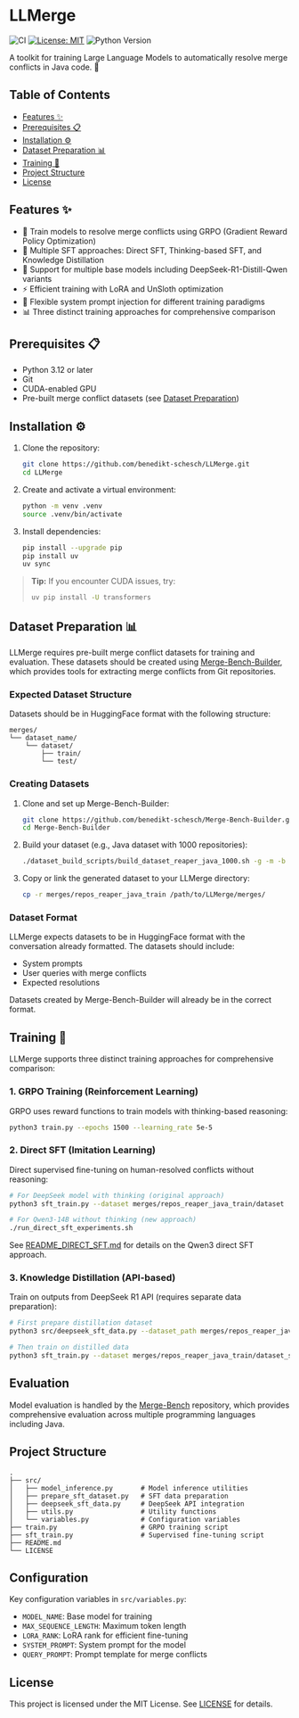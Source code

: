 # LLMerge

![CI](https://github.com/benedikt-schesch/LLMerge/actions/workflows/ci.yml/badge.svg)
[![License: MIT](https://img.shields.io/badge/License-MIT-yellow.svg)](LICENSE)
![Python Version](https://img.shields.io/badge/python-3.12%2B-blue.svg)

A toolkit for training Large Language Models to automatically resolve merge conflicts in Java code. 🤖

## Table of Contents

- [Features ✨](#features)
- [Prerequisites 📋](#prerequisites)
- [Installation ⚙️](#installation)
- [Dataset Preparation 📊](#dataset-preparation)
- [Training 🚀](#training)
- [Project Structure](#project-structure)
- [License](#license)

## Features ✨

- 🤖 Train models to resolve merge conflicts using GRPO (Gradient Reward Policy Optimization)
- 🎯 Multiple SFT approaches: Direct SFT, Thinking-based SFT, and Knowledge Distillation
- 🚀 Support for multiple base models including DeepSeek-R1-Distill-Qwen variants
- ⚡ Efficient training with LoRA and UnSloth optimization
- 🔧 Flexible system prompt injection for different training paradigms
- 📊 Three distinct training approaches for comprehensive comparison

## Prerequisites 📋

- Python 3.12 or later
- Git
- CUDA-enabled GPU
- Pre-built merge conflict datasets (see [Dataset Preparation](#dataset-preparation))

## Installation ⚙️

1. Clone the repository:

   ```bash
   git clone https://github.com/benedikt-schesch/LLMerge.git
   cd LLMerge
   ```

2. Create and activate a virtual environment:

   ```bash
   python -m venv .venv
   source .venv/bin/activate
   ```

3. Install dependencies:

   ```bash
   pip install --upgrade pip
   pip install uv
   uv sync
   ```

> **Tip:** If you encounter CUDA issues, try:
> ```bash
> uv pip install -U transformers
> ```

## Dataset Preparation 📊

LLMerge requires pre-built merge conflict datasets for training and evaluation. These datasets should be created using [Merge-Bench-Builder](https://github.com/benedikt-schesch/Merge-Bench-Builder), which provides tools for extracting merge conflicts from Git repositories.

### Expected Dataset Structure

Datasets should be in HuggingFace format with the following structure:
```
merges/
└── dataset_name/
    └── dataset/
        ├── train/
        └── test/
```

### Creating Datasets

1. Clone and set up Merge-Bench-Builder:
   ```bash
   git clone https://github.com/benedikt-schesch/Merge-Bench-Builder.git
   cd Merge-Bench-Builder
   ```

2. Build your dataset (e.g., Java dataset with 1000 repositories):
   ```bash
   ./dataset_build_scripts/build_dataset_reaper_java_1000.sh -g -m -b
   ```

3. Copy or link the generated dataset to your LLMerge directory:
   ```bash
   cp -r merges/repos_reaper_java_train /path/to/LLMerge/merges/
   ```

### Dataset Format

LLMerge expects datasets to be in HuggingFace format with the conversation already formatted. The datasets should include:
- System prompts
- User queries with merge conflicts
- Expected resolutions

Datasets created by Merge-Bench-Builder will already be in the correct format.

## Training 🚀

LLMerge supports three distinct training approaches for comprehensive comparison:

### 1. GRPO Training (Reinforcement Learning)

GRPO uses reward functions to train models with thinking-based reasoning:

```bash
python3 train.py --epochs 1500 --learning_rate 5e-5
```

### 2. Direct SFT (Imitation Learning)

Direct supervised fine-tuning on human-resolved conflicts without reasoning:

```bash
# For DeepSeek model with thinking (original approach)
python3 sft_train.py --dataset merges/repos_reaper_java_train/dataset

# For Qwen3-14B without thinking (new approach)
./run_direct_sft_experiments.sh
```

See [README_DIRECT_SFT.md](README_DIRECT_SFT.md) for details on the Qwen3 direct SFT approach.

### 3. Knowledge Distillation (API-based)

Train on outputs from DeepSeek R1 API (requires separate data preparation):

```bash
# First prepare distillation dataset
python3 src/deepseek_sft_data.py --dataset_path merges/repos_reaper_java_train/dataset

# Then train on distilled data
python3 sft_train.py --dataset merges/repos_reaper_java_train/dataset_sft --add_system_prompt
```

## Evaluation

Model evaluation is handled by the [Merge-Bench](https://github.com/benedikt-schesch/Merge-Bench) repository, which provides comprehensive evaluation across multiple programming languages including Java.

## Project Structure

```
.
├── src/
│   ├── model_inference.py       # Model inference utilities
│   ├── prepare_sft_dataset.py   # SFT data preparation
│   ├── deepseek_sft_data.py     # DeepSeek API integration
│   ├── utils.py                 # Utility functions
│   └── variables.py             # Configuration variables
├── train.py                     # GRPO training script
├── sft_train.py                 # Supervised fine-tuning script
├── README.md
└── LICENSE
```

## Configuration

Key configuration variables in `src/variables.py`:
- `MODEL_NAME`: Base model for training
- `MAX_SEQUENCE_LENGTH`: Maximum token length
- `LORA_RANK`: LoRA rank for efficient fine-tuning
- `SYSTEM_PROMPT`: System prompt for the model
- `QUERY_PROMPT`: Prompt template for merge conflicts

## License

This project is licensed under the MIT License. See [LICENSE](LICENSE) for details.
